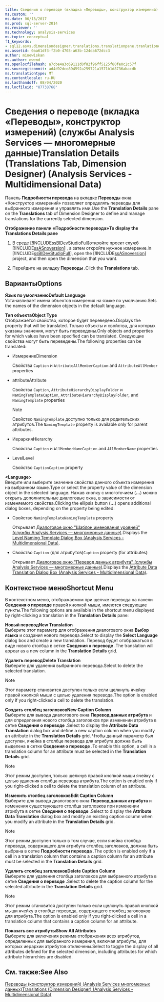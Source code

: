 ```yaml
---
title: Сведения о переводе (вкладка «Переводы», конструктор измерений) (Analysis Services-многомерные данные) | Документация Майкрософт
ms.custom: ''
ms.date: 06/13/2017
ms.prod: sql-server-2014
ms.reviewer: ''
ms.technology: analysis-services
ms.topic: conceptual
f1_keywords:
- sql12.asvs.dimensiondesigner.translations.translationpane.tranlationdetails.f1
ms.assetid: 0aa61df3-f2b0-4703-a63b-124da672dcc3
author: minewiskan
ms.author: owend
ms.openlocfilehash: a7cbe4a3c69111d0f82f96ff5125f80fe0c2c57f
ms.sourcegitcommit: ad4d92dce894592a259721a1571b1d8736abacdb
ms.translationtype: MT
ms.contentlocale: ru-RU
ms.lasthandoff: 08/04/2020
ms.locfileid: "87738768"
---
```

# <a name="translation-details-translations-tab-dimension-designer-analysis-services---multidimensional-data"></a><span data-ttu-id="a3b84-102">Сведения о переводе (вкладка «Переводы», конструктор измерений) (службы Analysis Services — многомерные данные)</span><span class="sxs-lookup"><span data-stu-id="a3b84-102">Translation Details (Translations Tab, Dimension Designer) (Analysis Services - Multidimensional Data)</span></span>
  <span data-ttu-id="a3b84-103">Панель **Подробности перевода** на вкладке **Переводы** окна «Конструктор измерений» позволяет определять переводы для выбранного измерения и управлять ими.</span><span class="sxs-lookup"><span data-stu-id="a3b84-103">Use the **Translation Details** pane on the **Translations** tab of Dimension Designer to define and manage translations for the currently selected dimension.</span></span>  
  
 <span data-ttu-id="a3b84-104">**Отображение панели «Подробности перевода»**</span><span class="sxs-lookup"><span data-stu-id="a3b84-104">**To display the Translations Details pane**</span></span>  
  
1.  <span data-ttu-id="a3b84-105">В среде [!INCLUDE[ssBIDevStudioFull](../includes/ssbidevstudiofull-md.md)]откройте проект служб [!INCLUDE[ssASnoversion](../includes/ssasnoversion-md.md)] , а затем откройте нужное измерение.</span><span class="sxs-lookup"><span data-stu-id="a3b84-105">In [!INCLUDE[ssBIDevStudioFull](../includes/ssbidevstudiofull-md.md)], open the [!INCLUDE[ssASnoversion](../includes/ssasnoversion-md.md)] project, and then open the dimension that you want.</span></span>  
  
2.  <span data-ttu-id="a3b84-106">Перейдите на вкладку **Переводы** .</span><span class="sxs-lookup"><span data-stu-id="a3b84-106">Click the **Translations** tab.</span></span>  
  
## <a name="options"></a><span data-ttu-id="a3b84-107">Варианты</span><span class="sxs-lookup"><span data-stu-id="a3b84-107">Options</span></span>  
 <span data-ttu-id="a3b84-108">**Язык по умолчанию**</span><span class="sxs-lookup"><span data-stu-id="a3b84-108">**Default Language**</span></span>  
 <span data-ttu-id="a3b84-109">Устанавливает имена объектов измерения на языке по умолчанию.</span><span class="sxs-lookup"><span data-stu-id="a3b84-109">Sets the names of the dimension objects in the default language.</span></span>  
  
 <span data-ttu-id="a3b84-110">**Тип объекта**</span><span class="sxs-lookup"><span data-stu-id="a3b84-110">**Object Type**</span></span>  
 <span data-ttu-id="a3b84-111">Отображается свойство, которое будет переведено.</span><span class="sxs-lookup"><span data-stu-id="a3b84-111">Displays the property that will be translated.</span></span> <span data-ttu-id="a3b84-112">Только объекты и свойства, для которых указаны значения, могут быть переведены.</span><span class="sxs-lookup"><span data-stu-id="a3b84-112">Only objects and properties for which values have been specified can be translated.</span></span> <span data-ttu-id="a3b84-113">Следующие свойства могут быть переведены.</span><span class="sxs-lookup"><span data-stu-id="a3b84-113">The following properties can be translated:</span></span>  
  
-   <span data-ttu-id="a3b84-114">Измерение</span><span class="sxs-lookup"><span data-stu-id="a3b84-114">Dimension</span></span>  
  
     <span data-ttu-id="a3b84-115">Свойства `Caption` и `AttributeAllMember`</span><span class="sxs-lookup"><span data-stu-id="a3b84-115">`Caption` and `AttributeAllMember` properties</span></span>  
  
-   <span data-ttu-id="a3b84-116">attribute</span><span class="sxs-lookup"><span data-stu-id="a3b84-116">Attribute</span></span>  
  
     <span data-ttu-id="a3b84-117">Свойства `Caption`, `AttributeHierarchyDisplayFolder` и `NamingTemplate`</span><span class="sxs-lookup"><span data-stu-id="a3b84-117">`Caption`, `AttributeHierarchyDisplayFolder`, and `NamingTemplate` properties</span></span>  
  
    > [!NOTE]  
    >  <span data-ttu-id="a3b84-118">Свойство `NamingTemplate` доступно только для родительских атрибутов.</span><span class="sxs-lookup"><span data-stu-id="a3b84-118">The `NamingTemplate` property is available only for parent attributes.</span></span>  
  
-   <span data-ttu-id="a3b84-119">Иерархия</span><span class="sxs-lookup"><span data-stu-id="a3b84-119">Hierarchy</span></span>  
  
     <span data-ttu-id="a3b84-120">Свойства `Caption` и `AllMemberName`</span><span class="sxs-lookup"><span data-stu-id="a3b84-120">`Caption` and `AllMemberName` properties</span></span>  
  
-   <span data-ttu-id="a3b84-121">Level</span><span class="sxs-lookup"><span data-stu-id="a3b84-121">Level</span></span>  
  
     <span data-ttu-id="a3b84-122">Свойство `Caption`</span><span class="sxs-lookup"><span data-stu-id="a3b84-122">`Caption` property</span></span>  
  
 **\<Language>**  
 <span data-ttu-id="a3b84-123">Введите или выберите значение свойства данного объекта измерения на выбранном языке.</span><span class="sxs-lookup"><span data-stu-id="a3b84-123">Type or select the property value of the dimension object in the selected language.</span></span> <span data-ttu-id="a3b84-124">Нажав кнопку с многоточием (**...**) можно открыть дополнительные диалоговые окна, в зависимости от изменяемого свойства.</span><span class="sxs-lookup"><span data-stu-id="a3b84-124">Clicking the ellipsis button (**...**) opens additional dialog boxes, depending on the property being edited:</span></span>  
  
-   <span data-ttu-id="a3b84-125">Свойство `NamingTemplate`</span><span class="sxs-lookup"><span data-stu-id="a3b84-125">`NamingTemplate` property</span></span>  
  
     <span data-ttu-id="a3b84-126">Открывает [Диалоговое окно "Шаблон именования уровней" (службы Analysis Services — многомерные данные)](level-naming-template-dialog-box-analysis-services-multidimensional-data.md).</span><span class="sxs-lookup"><span data-stu-id="a3b84-126">Displays the [Level Naming Template Dialog Box &#40;Analysis Services - Multidimensional Data&#41;](level-naming-template-dialog-box-analysis-services-multidimensional-data.md).</span></span>  
  
-   <span data-ttu-id="a3b84-127">Свойство `Caption` (для атрибутов)</span><span class="sxs-lookup"><span data-stu-id="a3b84-127">`Caption` property (for attributes)</span></span>  
  
     <span data-ttu-id="a3b84-128">Открывает [Диалоговое окно "Перевод данных атрибута" (службы Analysis Services — многомерные данные)](attribute-data-translation-dialog-box-analysis-services-multidimensional-data.md).</span><span class="sxs-lookup"><span data-stu-id="a3b84-128">Displays the [Attribute Data Translation Dialog Box &#40;Analysis Services - Multidimensional Data&#41;](attribute-data-translation-dialog-box-analysis-services-multidimensional-data.md).</span></span>  
  
## <a name="shortcut-menu"></a><span data-ttu-id="a3b84-129">Контекстное меню</span><span class="sxs-lookup"><span data-stu-id="a3b84-129">Shortcut Menu</span></span>  
 <span data-ttu-id="a3b84-130">В контекстном меню, отображаемом при щелчке перевода на панели **Сведения о переводе** правой кнопкой мыши, имеются следующие пункты.</span><span class="sxs-lookup"><span data-stu-id="a3b84-130">The following options are available in the shortcut menu displayed by right-clicking a translation in the **Translation Details** pane:</span></span>  
  
 <span data-ttu-id="a3b84-131">**Новый перевод**</span><span class="sxs-lookup"><span data-stu-id="a3b84-131">**New Translation**</span></span>  
 <span data-ttu-id="a3b84-132">Выберите этот параметр для отображения диалогового окна **Выбор языка** и создания нового перевода.</span><span class="sxs-lookup"><span data-stu-id="a3b84-132">Select to display the **Select Language** dialog box and create a new translation.</span></span> <span data-ttu-id="a3b84-133">Перевод будет отображаться в виде нового столбца в сетке **Сведения о переводе** .</span><span class="sxs-lookup"><span data-stu-id="a3b84-133">The translation will appear as a new column in the **Translation Details** grid.</span></span>  
  
 <span data-ttu-id="a3b84-134">**Удалить перевод**</span><span class="sxs-lookup"><span data-stu-id="a3b84-134">**Delete Translation**</span></span>  
 <span data-ttu-id="a3b84-135">Выберите для удаления выбранного перевода.</span><span class="sxs-lookup"><span data-stu-id="a3b84-135">Select to delete the selected translation.</span></span>  
  
> [!NOTE]  
>  <span data-ttu-id="a3b84-136">Этот параметр становится доступен только если щелкнуть ячейку правой кнопкой мыши с целью удаления перевода.</span><span class="sxs-lookup"><span data-stu-id="a3b84-136">The option is enabled only if you right-clicked a cell to delete the translation.</span></span>  
  
 <span data-ttu-id="a3b84-137">**Создать столбец заголовков**</span><span class="sxs-lookup"><span data-stu-id="a3b84-137">**New Caption Column**</span></span>  
 <span data-ttu-id="a3b84-138">Выберите для вывода диалогового окна **Перевод данных атрибута** и для определения нового столбца заголовков при изменении атрибута в сетке **Сведения о переводе** .</span><span class="sxs-lookup"><span data-stu-id="a3b84-138">Select to display the **Attribute Data Translation** dialog box and define a new caption column when you modify an attribute in the **Translation Details** grid.</span></span> <span data-ttu-id="a3b84-139">Чтобы данный параметр был доступен, ячейка в столбце перевода для атрибута должна быть выделена в сетке **Сведения о переводе** .</span><span class="sxs-lookup"><span data-stu-id="a3b84-139">To enable this option, a cell in a translation column for an attribute must be selected in the **Translation Details** grid.</span></span>  
  
> [!NOTE]  
>  <span data-ttu-id="a3b84-140">Этот режим доступен, только щелкнув правой кнопкой мыши ячейку с целью удаления столбца перевода атрибута.</span><span class="sxs-lookup"><span data-stu-id="a3b84-140">The option is enabled only if you right-clicked a cell to delete the translation column of an attribute.</span></span>  
  
 <span data-ttu-id="a3b84-141">**Изменить столбец заголовков**</span><span class="sxs-lookup"><span data-stu-id="a3b84-141">**Edit Caption Column**</span></span>  
 <span data-ttu-id="a3b84-142">Выберите для вывода диалогового окна **Перевод данных атрибута** и изменения существующего столбца заголовков при изменении атрибута в сетке **Сведения о переводе** .</span><span class="sxs-lookup"><span data-stu-id="a3b84-142">Select to display the **Attribute Data Translation** dialog box and modify an existing caption column when you modify an attribute in the **Translation Details** grid.</span></span>  
  
> [!NOTE]  
>  <span data-ttu-id="a3b84-143"> Этот режим доступен только в том случае, если ячейка столбца перевода, содержащего для атрибута столбец заголовков, должна быть выбрана в сетке **Подробности перевода** .</span><span class="sxs-lookup"><span data-stu-id="a3b84-143">The option is enabled only if a cell in a translation column that contains a caption column for an attribute must be selected in the **Translation Details** grid.</span></span>  
  
 <span data-ttu-id="a3b84-144">**Удалить столбец заголовков**</span><span class="sxs-lookup"><span data-stu-id="a3b84-144">**Delete Caption Column**</span></span>  
 <span data-ttu-id="a3b84-145">Выберите для удаления столбца заголовков для выбранного атрибута в сетке **Сведения о переводе** .</span><span class="sxs-lookup"><span data-stu-id="a3b84-145">Select to delete the caption column for the selected attribute in the **Translation Details** grid.</span></span>  
  
> [!NOTE]  
>  <span data-ttu-id="a3b84-146">Этот режим становится доступен только если щелкнуть правой кнопкой мыши ячейку в столбце перевода, содержащего столбец заголовков для атрибута.</span><span class="sxs-lookup"><span data-stu-id="a3b84-146">The option is enabled only if you right-clicked a cell in a translation column that contains a caption column for an attribute.</span></span>  
  
 <span data-ttu-id="a3b84-147">**Показать все атрибуты**</span><span class="sxs-lookup"><span data-stu-id="a3b84-147">**Show All Attributes**</span></span>  
 <span data-ttu-id="a3b84-148">Выберите для включения режима отображения всех атрибутов, определенных для выбранного измерения, включая атрибуты, для которых иерархии атрибутов отключены.</span><span class="sxs-lookup"><span data-stu-id="a3b84-148">Select to toggle the display of all attributes defined for the selected dimension, including attributes for which attribute hierarchies are disabled.</span></span>  
  
## <a name="see-also"></a><span data-ttu-id="a3b84-149">См. также:</span><span class="sxs-lookup"><span data-stu-id="a3b84-149">See Also</span></span>  
 [<span data-ttu-id="a3b84-150">Переводы &#40;конструктор измерений&#41; &#40;Analysis Services многомерных данных&#41;</span><span class="sxs-lookup"><span data-stu-id="a3b84-150">Translations &#40;Dimension Designer&#41; &#40;Analysis Services - Multidimensional Data&#41;</span></span>](translations-dimension-designer-analysis-services-multidimensional-data.md)  
  
  
